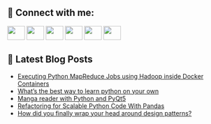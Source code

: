 ## 🔎 Connect with me:
[<img height="32" width="40" src="https://cdn.jsdelivr.net/npm/simple-icons@v5/icons/telegram.svg" />](https://t.me/bullbesh)
[<img height="32" width="40" src="https://cdn.jsdelivr.net/npm/simple-icons@v5/icons/vk.svg" />](https://vk.com/bullbesh)
[<img height="32" width="40" src="https://cdn.jsdelivr.net/npm/simple-icons@v5/icons/twitter.svg" />](https://twitter.com/bullbesh1)
[<img height="32" width="40" src="https://cdn.jsdelivr.net/npm/simple-icons@v5/icons/instagram.svg" />](https://www.instagram.com/bullbesh)
[<img height="32" width="40" src="https://cdn.jsdelivr.net/npm/simple-icons@v5/icons/reddit.svg" />](https://www.reddit.com/user/bullbesh)
[<img height="32" width="40" src="https://cdn.jsdelivr.net/npm/simple-icons@v5/icons/youtube.svg" />](https://www.youtube.com/channel/UCtfjRs6uzgq5mfm8S06WTcg)

## 📕 Latest Blog Posts
<!-- BLOG-POST-LIST:START -->
- [Executing Python MapReduce Jobs using Hadoop inside Docker Containers](https://www.reddit.com/r/Python/comments/un3uge/executing_python_mapreduce_jobs_using_hadoop/)
- [What’s the best way to learn python on your own](https://www.reddit.com/r/Python/comments/un3mro/whats_the_best_way_to_learn_python_on_your_own/)
- [Manga reader with Python and PyQt5](https://www.reddit.com/r/Python/comments/un3j6y/manga_reader_with_python_and_pyqt5/)
- [Refactoring for Scalable Python Code With Pandas](https://www.reddit.com/r/Python/comments/un1s5j/refactoring_for_scalable_python_code_with_pandas/)
- [How did you finally wrap your head around design patterns?](https://www.reddit.com/r/Python/comments/un0me8/how_did_you_finally_wrap_your_head_around_design/)
<!-- BLOG-POST-LIST:END -->
